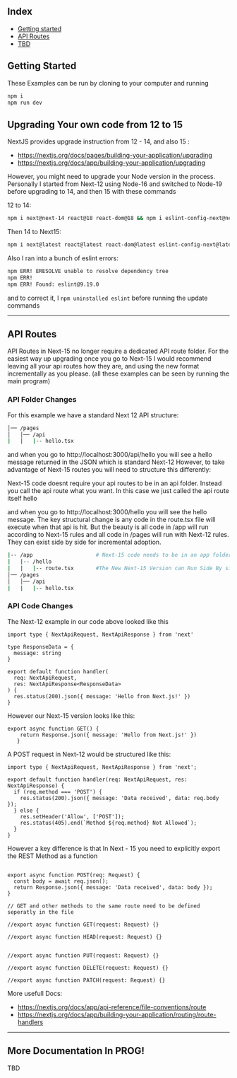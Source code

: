 ## Index

- [Getting started](#getting-started)
- [API Routes](#api-routes)
- [TBD](#tbd)



## Getting Started
These Examples can be run by cloning to your computer and running 

```bash
npm i
npm run dev
```

## Upgrading Your own code from 12 to 15 

NextJS provides upgrade instruction from 12 - 14, and also 15 :

- https://nextjs.org/docs/pages/building-your-application/upgrading
- https://nextjs.org/docs/app/building-your-application/upgrading


However, you might need to upgrade your Node version in the process.
Personally I started from Next-12 using Node-16 and switched to Node-19 before upgrading to 14, and then 15 with these commands


12 to 14: 

```bash
npm i next@next-14 react@18 react-dom@18 && npm i eslint-config-next@next-14 -D
```

Then 14 to Next15:

```bash
npm i next@latest react@latest react-dom@latest eslint-config-next@latest
```

Also I ran into a bunch of eslint errors:
```bash
npm ERR! ERESOLVE unable to resolve dependency tree
npm ERR! 
npm ERR! Found: eslint@9.19.0
```

and to correct it, I `npm uninstalled eslint` before running the update commands

--------------------------------------------------

## API Routes

API Routes in Next-15 no longer require a dedicated API route folder.  For the easiest way up upgrading once you go to Next-15 I would recommend leaving all your api routes how they are, and using the new format incrementally as you please. (all these examples can be seen by running the main program)

### API Folder Changes

For this example we have a standard Next 12 API structure:

```bash
│── /pages              
│   │── /api    
|   |   |-- hello.tsx
```
and when you go to http://localhost:3000/api/hello    you will see a hello message returned in the JSON which is standard Next-12
However, to take advantage of Next-15 routes you will need to structure this differently:

Next-15 code doesnt require your api routes to be in an api folder. Instead you call the api route what you want. In this case we just called the api route itself hello

and when you go to http://localhost:3000/hello   you will see the hello message.  The key structural change is any code in the route.tsx file will execute when that api is hit. But the beauty is all code in /app will run according to Next-15 rules and all code in /pages will run with Next-12 rules. They can exist side by side for incremental adoption.

```bash
|-- /app                    # Next-15 code needs to be in an app folder
|   |-- /hello
|   |   |-- route.tsx       #The New Next-15 Version can Run Side By side with your old Api Router Code
│── /pages                 
│   │── /api    
|   |   |-- hello.tsx
```


### API Code Changes

The Next-12 example in our code above looked like this

```tsx
import type { NextApiRequest, NextApiResponse } from 'next'
 
type ResponseData = {
  message: string
}
 
export default function handler(
  req: NextApiRequest,
  res: NextApiResponse<ResponseData>
) {
  res.status(200).json({ message: 'Hello from Next.js!' })
}
```


However our Next-15 version looks like this: 

```tsx
export async function GET() {
    return Response.json({ message: 'Hello from Next.js!' })
   }
```



A POST request in Next-12 would be structured like this:

```tsx
import type { NextApiRequest, NextApiResponse } from 'next';

export default function handler(req: NextApiRequest, res: NextApiResponse) {
  if (req.method === 'POST') {
    res.status(200).json({ message: 'Data received', data: req.body });
  } else {
    res.setHeader('Allow', ['POST']);
    res.status(405).end(`Method ${req.method} Not Allowed`);
  }
}
```

However a key difference is that In Next - 15 you need to explicitly export the REST Method as a function

```tsx

export async function POST(req: Request) {
  const body = await req.json();
  return Response.json({ message: 'Data received', data: body });
}

// GET and other methods to the same route need to be defined seperatly in the file

//export async function GET(request: Request) {}
 
//export async function HEAD(request: Request) {}
 
 
//export async function PUT(request: Request) {}
 
//export async function DELETE(request: Request) {}
 
//export async function PATCH(request: Request) {}
 ```

 More usefull Docs: 

 - https://nextjs.org/docs/app/api-reference/file-conventions/route
 - https://nextjs.org/docs/app/building-your-application/routing/route-handlers





 --------------------

 ## More Documentation In PROG!

 TBD
